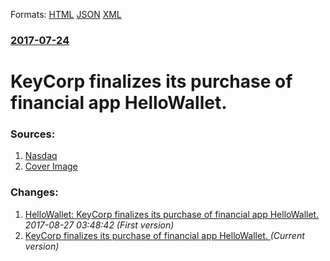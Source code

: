 
Formats: [HTML](/news/2017/07/24/keycorp-finalizes-its-purchase-of-financial-app-hellowallet.html)  [JSON](/news/2017/07/24/keycorp-finalizes-its-purchase-of-financial-app-hellowallet.json)  [XML](/news/2017/07/24/keycorp-finalizes-its-purchase-of-financial-app-hellowallet.xml)  

### [2017-07-24](/news/2017/07/24/index.md)

# KeyCorp finalizes its purchase of financial app HelloWallet. 




### Sources:

1. [Nasdaq](http://m.nasdaq.com/article/keycorp-key-closes-hellowallet-purchase-from-morningstar-cm811727)
1. [Cover Image](http://www.nasdaq.com/images/dreamit.jpg)

### Changes:

1. [HelloWallet: KeyCorp finalizes its purchase of financial app HelloWallet. ](/news/2017/07/24/hellowallet-keycorp-finalizes-its-purchase-of-financial-app-hellowallet.md) _2017-08-27 03:48:42 (First version)_
1. [KeyCorp finalizes its purchase of financial app HelloWallet. ](/news/2017/07/24/keycorp-finalizes-its-purchase-of-financial-app-hellowallet.md) _(Current version)_
